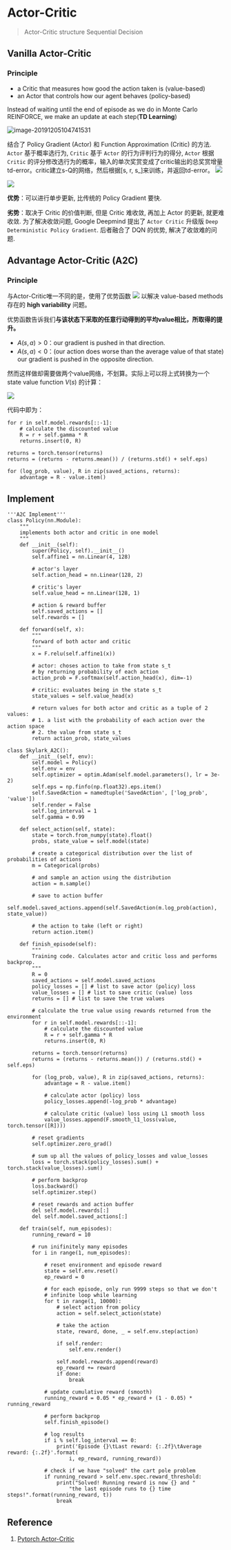 # Actor-Critic
> Actor-Critic structure Sequential Decision

## Vanilla Actor-Critic
### Principle

- a Critic that measures how good the action taken is (value-based)
- an Actor that controls how our agent behaves (policy-based)

Instead of waiting until the end of episode as we do in Monte Carlo REINFORCE, we make an update at each step(**TD Learning**)

![image-20191205104741531](../img/image-20191205104741531.png)

结合了 Policy Gradient (Actor) 和 Function Approximation (Critic) 的方法. `Actor` 基于概率选行为, `Critic` 基于 `Actor` 的行为评判行为的得分, `Actor` 根据 `Critic` 的评分修改选行为的概率，输入的单次奖赏变成了critic输出的总奖赏增量td-error。critic建立s-Q的网络，然后根据[s, r, s_]来训练，并返回td-error。
![](../img/image-20191205105318993.png)
 
![](./../img/ac.jpg)

**优势**：可以进行单步更新, 比传统的 Policy Gradient 要快.

**劣势**：取决于 Critic 的价值判断, 但是 Critic 难收敛, 再加上 Actor 的更新, 就更难收敛. 为了解决收敛问题, Google Deepmind 提出了 `Actor Critic` 升级版 `Deep Deterministic Policy Gradient`. 后者融合了 DQN 的优势, 解决了收敛难的问题. 

## Advantage Actor-Critic (A2C)
### Principle
与Actor-Critic唯一不同的是，使用了优势函数
![](../img/image-20191205110708645.png)
以解决 value-based methods 存在的 **high variability** 问题。

优势函数告诉我们**与该状态下采取的任意行动得到的平均value相比，所取得的提升。**

- $A(s, a)>0$：our gradient is pushed in that direction.
- $A(s, a)<0$：(our action does worse than the average value of that state) our gradient is pushed in the opposite direction.

然而这样做却需要做两个value网络，不划算。实际上可以将上式转换为一个 state value function $V(s)$ 的计算：

![](../img/image-20191205111303995.png)

代码中即为：
```
for r in self.model.rewards[::-1]:
    # calculate the discounted value
    R = r + self.gamma * R
    returns.insert(0, R)

returns = torch.tensor(returns)
returns = (returns - returns.mean()) / (returns.std() + self.eps)

for (log_prob, value), R in zip(saved_actions, returns):
    advantage = R - value.item()
```

## Implement
```
'''A2C Implement'''
class Policy(nn.Module):
    """
    implements both actor and critic in one model
    """
    def __init__(self):
        super(Policy, self).__init__()
        self.affine1 = nn.Linear(4, 128)

        # actor's layer
        self.action_head = nn.Linear(128, 2)

        # critic's layer
        self.value_head = nn.Linear(128, 1)

        # action & reward buffer
        self.saved_actions = []
        self.rewards = []

    def forward(self, x):
        """
        forward of both actor and critic
        """
        x = F.relu(self.affine1(x))

        # actor: choses action to take from state s_t 
        # by returning probability of each action
        action_prob = F.softmax(self.action_head(x), dim=-1)

        # critic: evaluates being in the state s_t
        state_values = self.value_head(x)

        # return values for both actor and critic as a tuple of 2 values:
        # 1. a list with the probability of each action over the action space
        # 2. the value from state s_t 
        return action_prob, state_values

class Skylark_A2C():
    def __init__(self, env):
        self.model = Policy()
        self.env = env
        self.optimizer = optim.Adam(self.model.parameters(), lr = 3e-2)
        self.eps = np.finfo(np.float32).eps.item()
        self.SavedAction = namedtuple('SavedAction', ['log_prob', 'value'])
        self.render = False
        self.log_interval = 1
        self.gamma = 0.99
    
    def select_action(self, state):
        state = torch.from_numpy(state).float()
        probs, state_value = self.model(state)

        # create a categorical distribution over the list of probabilities of actions
        m = Categorical(probs)

        # and sample an action using the distribution
        action = m.sample()

        # save to action buffer
        self.model.saved_actions.append(self.SavedAction(m.log_prob(action), state_value))

        # the action to take (left or right)
        return action.item()

    def finish_episode(self):
        """
        Training code. Calculates actor and critic loss and performs backprop.
        """
        R = 0
        saved_actions = self.model.saved_actions
        policy_losses = [] # list to save actor (policy) loss
        value_losses = [] # list to save critic (value) loss
        returns = [] # list to save the true values

        # calculate the true value using rewards returned from the environment
        for r in self.model.rewards[::-1]:
            # calculate the discounted value
            R = r + self.gamma * R
            returns.insert(0, R)

        returns = torch.tensor(returns)
        returns = (returns - returns.mean()) / (returns.std() + self.eps)

        for (log_prob, value), R in zip(saved_actions, returns):
            advantage = R - value.item()

            # calculate actor (policy) loss 
            policy_losses.append(-log_prob * advantage)

            # calculate critic (value) loss using L1 smooth loss
            value_losses.append(F.smooth_l1_loss(value, torch.tensor([R])))

        # reset gradients
        self.optimizer.zero_grad()

        # sum up all the values of policy_losses and value_losses
        loss = torch.stack(policy_losses).sum() + torch.stack(value_losses).sum()

        # perform backprop
        loss.backward()
        self.optimizer.step()

        # reset rewards and action buffer
        del self.model.rewards[:]
        del self.model.saved_actions[:]
    
    def train(self, num_episodes):
        running_reward = 10

        # run inifinitely many episodes
        for i in range(1, num_episodes):

            # reset environment and episode reward
            state = self.env.reset()
            ep_reward = 0

            # for each episode, only run 9999 steps so that we don't 
            # infinite loop while learning
            for t in range(1, 10000):
                # select action from policy
                action = self.select_action(state)

                # take the action
                state, reward, done, _ = self.env.step(action)

                if self.render:
                    self.env.render()

                self.model.rewards.append(reward)
                ep_reward += reward
                if done:
                    break

            # update cumulative reward (smooth)
            running_reward = 0.05 * ep_reward + (1 - 0.05) * running_reward

            # perform backprop
            self.finish_episode()

            # log results
            if i % self.log_interval == 0:
                print('Episode {}\tLast reward: {:.2f}\tAverage reward: {:.2f}'.format(
                    i, ep_reward, running_reward))

            # check if we have "solved" the cart pole problem
            if running_reward > self.env.spec.reward_threshold:
                print("Solved! Running reward is now {} and "
                    "the last episode runs to {} time steps!".format(running_reward, t))
                break
```

## Reference 
1. [Pytorch Actor-Critic](https://github.com/pytorch/examples/blob/master/reinforcement_learning/actor_critic.py)